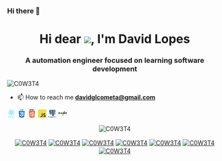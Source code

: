### Hi there 👋

<h1 align="center">Hi dear <img src="https://raw.githubusercontent.com/kaueMarques/kaueMarques/master/hi.gif" width="30px">, I'm David Lopes</h1>
<h3 align="center">A automation engineer focused on learning software development</h3>
<p align="left"> <img src="https://komarev.com/ghpvc/?username=C0W3T4" alt="C0W3T4" /> </p>

- 📫 How to reach me **davidglcometa@gmail.com**

<p align="left">
<img src="https://raw.githubusercontent.com/devicons/devicon/master/icons/react/react-original-wordmark.svg" alt="react" width="20" height="20"/>
<img src="https://raw.githubusercontent.com/devicons/devicon/master/icons/css3/css3-plain-wordmark.svg" alt="css3"  width="20" height="20"/>
<img src="https://raw.githubusercontent.com/devicons/devicon/master/icons/html5/html5-original-wordmark.svg" alt="html5"  width="20" height="20"/>
<img src="https://raw.githubusercontent.com/devicons/devicon/master/icons/javascript/javascript-original.svg" alt="javascript" width="20" height="20"/>
<img src="https://raw.githubusercontent.com/devicons/devicon/master/icons/postgresql/postgresql-original-wordmark.svg" alt="postgresql" width="20" height="20"/>
<img src="https://raw.githubusercontent.com/devicons/devicon/master/icons/nodejs/nodejs-original-wordmark.svg" alt="nodejs" width="20" height="20"/></p><p align="center">
<img src="https://github-readme-stats.vercel.app/api?username=C0W3T4&show_icons=true" alt="C0W3T4"/> 
</p>

<p align="center">
<a href="" target="blank"><img align="center" src="https://cdn.jsdelivr.net/npm/simple-icons@3.0.1/icons/codepen.svg" alt="C0W3T4" height="20" width="20" /></a>
<a href="" target="blank"><img align="center" src="https://cdn.jsdelivr.net/npm/simple-icons@3.0.1/icons/twitter.svg" alt="C0W3T4" height="20" width="20" /></a>
<a href="" target="blank"><img align="center" src="https://cdn.jsdelivr.net/npm/simple-icons@3.0.1/icons/linkedin.svg" alt="C0W3T4" height="20" width="20" /></a>
<a href="" target="blank"><img align="center" src="https://cdn.jsdelivr.net/npm/simple-icons@3.0.1/icons/stackoverflow.svg" alt="C0W3T4" height="20" width="20" /></a>
<a href="" target="blank"><img align="center" src="https://cdn.jsdelivr.net/npm/simple-icons@3.0.1/icons/codesandbox.svg" alt="C0W3T4" height="20" width="20" /></a>
<a href="" target="blank"><img align="center" src="https://cdn.jsdelivr.net/npm/simple-icons@3.0.1/icons/facebook.svg" alt="C0W3T4" height="20" width="20" /></a>
<a href="" target="blank"><img align="center" src="https://cdn.jsdelivr.net/npm/simple-icons@3.0.1/icons/instagram.svg" alt="C0W3T4" height="20" width="20" /></a>
</p>

<!--
**C0W3T4/C0W3T4** is a ✨ _special_ ✨ repository because its `README.md` (this file) appears on your GitHub profile.

Here are some ideas to get you started:
- 👨‍💻 All of my projects are available at [mayk.brito.net.br](https://mayk.brito.net.br)
- 🔭 I’m currently working on ...
- 🌱 I’m currently learning ...
- 👯 I’m looking to collaborate on ...
- 🤔 I’m looking for help with ...
- 💬 Ask me about ...
- 📫 How to reach me: ...
- 😄 Pronouns: ...
- ⚡ Fun fact: ...

-->
